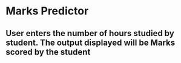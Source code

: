 <h1>Marks Predictor<h2>

User enters the number of hours studied by student. The output displayed will be Marks scored by the student
